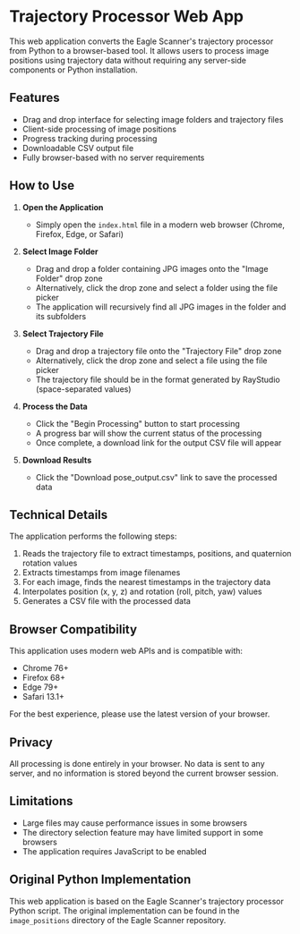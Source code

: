 # Trajectory Processor Web App

This web application converts the Eagle Scanner's trajectory processor from Python to a browser-based tool. It allows users to process image positions using trajectory data without requiring any server-side components or Python installation.

## Features

- Drag and drop interface for selecting image folders and trajectory files
- Client-side processing of image positions
- Progress tracking during processing
- Downloadable CSV output file
- Fully browser-based with no server requirements

## How to Use

1. **Open the Application**
   - Simply open the `index.html` file in a modern web browser (Chrome, Firefox, Edge, or Safari)

2. **Select Image Folder**
   - Drag and drop a folder containing JPG images onto the "Image Folder" drop zone
   - Alternatively, click the drop zone and select a folder using the file picker
   - The application will recursively find all JPG images in the folder and its subfolders

3. **Select Trajectory File**
   - Drag and drop a trajectory file onto the "Trajectory File" drop zone
   - Alternatively, click the drop zone and select a file using the file picker
   - The trajectory file should be in the format generated by RayStudio (space-separated values)

4. **Process the Data**
   - Click the "Begin Processing" button to start processing
   - A progress bar will show the current status of the processing
   - Once complete, a download link for the output CSV file will appear

5. **Download Results**
   - Click the "Download pose_output.csv" link to save the processed data

## Technical Details

The application performs the following steps:

1. Reads the trajectory file to extract timestamps, positions, and quaternion rotation values
2. Extracts timestamps from image filenames
3. For each image, finds the nearest timestamps in the trajectory data
4. Interpolates position (x, y, z) and rotation (roll, pitch, yaw) values
5. Generates a CSV file with the processed data

## Browser Compatibility

This application uses modern web APIs and is compatible with:
- Chrome 76+
- Firefox 68+
- Edge 79+
- Safari 13.1+

For the best experience, please use the latest version of your browser.

## Privacy

All processing is done entirely in your browser. No data is sent to any server, and no information is stored beyond the current browser session.

## Limitations

- Large files may cause performance issues in some browsers
- The directory selection feature may have limited support in some browsers
- The application requires JavaScript to be enabled

## Original Python Implementation

This web application is based on the Eagle Scanner's trajectory processor Python script. The original implementation can be found in the `image_positions` directory of the Eagle Scanner repository.
